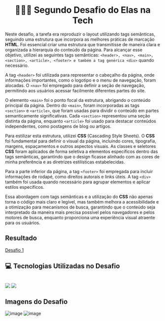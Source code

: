 
<div align="center"> <h1> 👩🏾‍💻 Segundo Desafio do Elas na Tech</h1> </div>


Neste desafio, a tarefa era reproduzir o layout utilizando tags semânticas, seguindo uma estrutura que incorpora as melhores práticas de marcação <b>HTML</b>. Foi essencial criar uma estrutura que transmitisse de maneira clara e organizada a hierarquia do conteúdo da página. Para alcançar esse objetivo, utilizei as seguintes tags semânticas: ```<header>, <nav>, <main>, <section>, <article>, <footer> e também a tag genérica <div>``` quando necessário.

A tag ```<header>``` foi utilizada para representar o cabeçalho da página, onde informações importantes, como o logotipo e o menu de navegação, foram alocadas. O ```<nav>``` foi empregado para definir a seção de navegação, permitindo aos usuários acessar facilmente diferentes partes do site.

O elemento ```<main>``` foi o ponto focal da estrutura, abrigando o conteúdo principal da página. Dentro do ```<main>```, foram incorporadas as tags ```<section>``` e ```<article>```, que foram usadas para dividir o conteúdo em partes semanticamente significativas. Cada ```<section>``` representou uma seção distinta da página, enquanto ```<article>``` foi usado para destacar conteúdos independentes, como postagens de blog ou artigos.

Para estilizar esta estrutura, utilizei <b>CSS</b> (Cascading Style Sheets). O <b>CSS</b> foi fundamental para definir o visual da página, incluindo cores, tipografia, margens, espaçamentos e outros aspectos visuais. As classes e seletores <b>CSS</b> foram aplicados de forma seletiva a elementos específicos dentro das tags semânticas, garantindo que o design ficasse alinhado com as cores de minha preferência e as diretrizes estilísticas estabelecidas.

Para a parte inferior da página, a tag ```<footer>``` foi empregada para incluir informações de rodapé, como direitos autorais e links úteis. A tag ```<div>``` também foi usada quando necessário para agrupar elementos e aplicar estilos específicos.

Essa abordagem com tags semânticas e a utilização do <b>CSS</b> não apenas torna o código mais claro e legível, mas também melhora a acessibilidade e a otimização para mecanismos de busca, garantindo que o conteúdo seja interpretado da maneira mais precisa possível pelos navegadores e pelos motores de busca, enquanto proporciona uma experiência visual atraente para os usuários.

<h2> Resultado </h2> 
<a href="https://kathllynsantos.github.io/Elas-Na-Tech-Desafio2/1/" target="_blank"> Desafio 1</a>

<h2> 💻 Tecnologias Utilizadas no Desafio</h2>

<div stayle="display: inline_block"><br/>
<img src= "https://img.shields.io/badge/HTML5-E34F26?style=for-the-badge&logo=html5&logoColor=white"/>
<img src= "https://img.shields.io/badge/CSS3-1572B6?style=for-the-badge&logo=css3&logoColor=white"/>
</div>
<h2> Imagens do Desafio </h2>

![image](https://github.com/KathllynSantos/Elas-Na-Tech-Desafio2/assets/120657741/aaf20793-27ec-4fa2-bcde-628a6f38c67b)
![image](https://github.com/KathllynSantos/Elas-Na-Tech-Desafio2/assets/120657741/0392ca2a-ae26-4444-b4c0-b2fda5dd0904)

